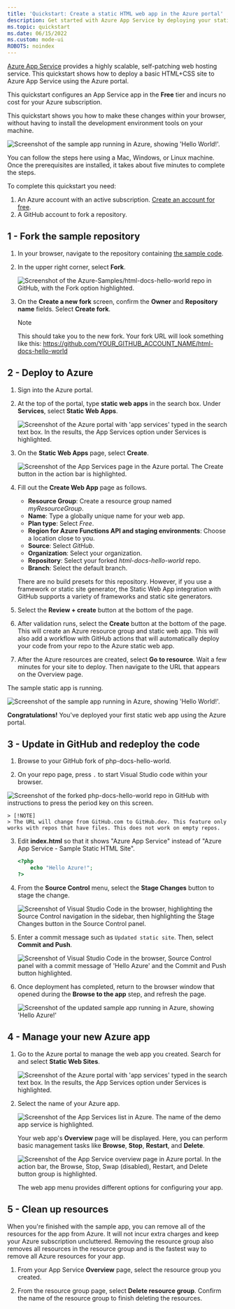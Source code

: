 ```yaml
---
title: 'Quickstart: Create a static HTML web app in the Azure portal'
description: Get started with Azure App Service by deploying your static HTML web app to a Linux container in App Service by using the Azure portal.
ms.topic: quickstart
ms.date: 06/15/2022
ms.custom: mode-ui
ROBOTS: noindex
---
```


[Azure App Service](../overview.md) provides a highly scalable, self-patching web hosting service. This quickstart shows how to deploy a basic HTML+CSS site to Azure App Service using the Azure portal.

This quickstart configures an App Service app in the **Free** tier and incurs no cost for your Azure subscription.

This quickstart shows you how to make these changes within your browser, without having to install the development environment tools on your machine.

![Screenshot of the sample app running in Azure, showing 'Hello World!'.](../media/quickstart-php/php-8-hello-world-in-browser.png)

You can follow the steps here using a Mac, Windows, or Linux machine. Once the prerequisites are installed, it takes about five minutes to complete the steps.

To complete this quickstart you need:

1. An Azure account with an active subscription. [Create an account for free](https://azure.microsoft.com/free/?utm_source=campaign&utm_campaign=vscode-tutorial-app-service-extension&mktingSource=vscode-tutorial-app-service-extension).
2. A GitHub account to fork a repository.

## 1 - Fork the sample repository

1. In your browser, navigate to the repository containing [the sample code](https://github.com/Azure-Samples/html-docs-hello-world).

2. In the upper right corner, select **Fork**.

    ![Screenshot of the Azure-Samples/html-docs-hello-world repo in GitHub, with the Fork option highlighted.](../media/quickstart-php/fork-php-docs-hello-world-repo.png)

3. On the **Create a new fork** screen, confirm the **Owner** and **Repository name** fields. Select **Create fork**.

    >[!NOTE]
    > This should take you to the new fork. Your fork URL will look something like this: https://github.com/YOUR_GITHUB_ACCOUNT_NAME/html-docs-hello-world

## 2 - Deploy to Azure

1. Sign into the Azure portal.
   
2. At the top of the portal, type **static web apps** in the search box. Under **Services**, select **Static Web Apps**.

    ![Screenshot of the Azure portal with 'app services' typed in the search text box. In the results, the App Services option under Services is highlighted.](../media/quickstart-php/azure-portal-search-for-app-services.png)

3. On the **Static Web Apps** page, select **Create**.

    ![Screenshot of the App Services page in the Azure portal. The Create button in the action bar is highlighted.](../media/quickstart-php/azure-portal-create-app-service.png)

4. Fill out the **Create Web App** page as follows.
   - **Resource Group**: Create a resource group named *myResourceGroup*.
   - **Name**: Type a globally unique name for your web app. 
   - **Plan type**: Select *Free*.
   - **Region for Azure Functions API and staging environments**: Choose a location close to you.
   - **Source**: Select *GitHub*.
   - **Organization**: Select your organization.
   - **Repository**: Select your forked *html-docs-hello-world* repo.
   - **Branch**: Select the default branch.

    There are no build presets for this repository. However, if you use a framework or static site generator, the Static Web App integration with GitHub supports a variety of frameworks and static site generators.

5.  Select the **Review + create** button at the bottom of the page.

6.  After validation runs, select the **Create** button at the bottom of the page. This will create an Azure resource group and static web app. This will also add a workflow with GitHub actions that will automatically deploy your code from your repo to the Azure static web app.

7.  After the Azure resources are created, select **Go to resource**. Wait a few minutes for your site to deploy. Then navigate to the URL that appears on the Overview page.

The sample static app is running.

![Screenshot of the sample app running in Azure, showing 'Hello World!'.](../media/quickstart-php/php-8-hello-world-in-browser.png)

**Congratulations!** You've deployed your first static web app using the Azure portal.

## 3 - Update in GitHub and redeploy the code

1. Browse to your GitHub fork of php-docs-hello-world.

2. On your repo page, press `.` to start Visual Studio code within your browser.

![Screenshot of the forked php-docs-hello-world repo in GitHub with instructions to press the period key on this screen.](../media/quickstart-php/forked-github-repo-press-period.png)


    > [!NOTE]
    > The URL will change from GitHub.com to GitHub.dev. This feature only works with repos that have files. This does not work on empty repos.

3. Edit **index.html** so that it shows "Azure App Service" instead of "Azure App Service - Sample Static HTML Site".

    ```php
    <?php
        echo "Hello Azure!";
    ?>
    ```

4. From the **Source Control** menu, select the **Stage Changes** button to stage the change.

    ![Screenshot of Visual Studio Code in the browser, highlighting the Source Control navigation in the sidebar, then highlighting the Stage Changes button in the Source Control panel.](../media/quickstart-php/vscode-in-browser-stage-changes.png)

5. Enter a commit message such as `Updated static site`. Then, select **Commit and Push**.
    
    ![Screenshot of Visual Studio Code in the browser, Source Control panel with a commit message of 'Hello Azure' and the Commit and Push button highlighted.](../media/quickstart-php/vscode-in-browser-commit-push.png)

6. Once deployment has completed, return to the browser window that opened during the **Browse to the app** step, and refresh the page.

    ![Screenshot of the updated sample app running in Azure, showing 'Hello Azure!'](../media/quickstart-php/php-8-hello-azure-in-browser.png)

## 4 - Manage your new Azure app

1. Go to the Azure portal to manage the web app you created. Search for and select **Static Web Sites**.

    ![Screenshot of the Azure portal with 'app services' typed in the search text box. In the results, the App Services option under Services is highlighted.](../media/quickstart-php/azure-portal-search-for-app-services.png)

2. Select the name of your Azure app.

    ![Screenshot of the App Services list in Azure. The name of the demo app service is highlighted.](../media/quickstart-php/app-service-list.png)

    Your web app's **Overview** page will be displayed. Here, you can perform basic management tasks like **Browse**, **Stop**, **Restart**, and **Delete**.

    ![Screenshot of the App Service overview page in Azure portal. In the action bar, the Browse, Stop, Swap (disabled), Restart, and Delete button group is highlighted.](../media/quickstart-php/app-service-detail.png)

    The web app menu provides different options for configuring your app.

## 5 - Clean up resources

When you're finished with the sample app, you can remove all of the resources for the app from Azure. It will not incur extra charges and keep your Azure subscription uncluttered. Removing the resource group also removes all resources in the resource group and is the fastest way to remove all Azure resources for your app.

1. From your App Service **Overview** page, select the resource group you created.

2. From the resource group page, select **Delete resource group**. Confirm the name of the resource group to finish deleting the resources.